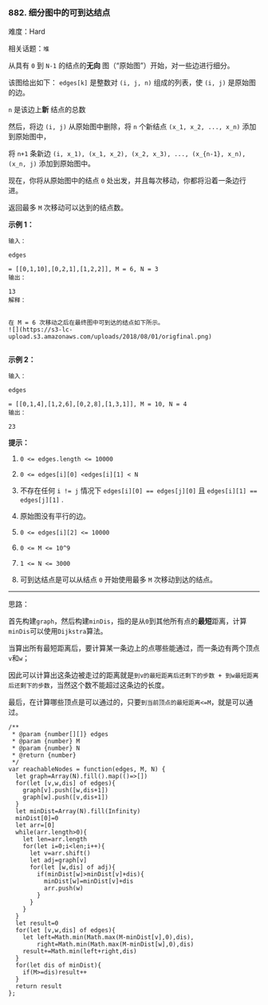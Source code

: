 ### 882. 细分图中的可到达结点

难度：Hard

相关话题：`堆`

从具有 `0`  到  `N-1`  的结点的**无向** 图（&ldquo;原始图&rdquo;）开始，对一些边进行细分。



该图给出如下： `edges[k]` 是整数对 `(i, j, n)` 组成的列表，使 `(i, j)`  是原始图的边。



 `n`  是该边上**新** 结点的总数



然后，将边 `(i, j)` 从原始图中删除，将 `n` 个新结点 `(x_1, x_2, ..., x_n)` 添加到原始图中，



将 `n+1` 条新边 `(i, x_1), (x_1, x_2), (x_2, x_3), ..., (x_{n-1}, x_n), (x_n, j)` 添加到原始图中。



现在，你将从原始图中的结点 `0` 处出发，并且每次移动，你都将沿着一条边行进。



返回最多  `M`  次移动可以达到的结点数。







**示例 1：** 





```
输入：

edges 

= [[0,1,10],[0,2,1],[1,2,2]], M = 6, N = 3
输出：

13
解释：


在 M = 6 次移动之后在最终图中可到达的结点如下所示。
![](https://s3-lc-upload.s3.amazonaws.com/uploads/2018/08/01/origfinal.png)


```


**示例 2：** 





```
输入：

edges 

= [[0,1,4],[1,2,6],[0,2,8],[1,3,1]], M = 10, N = 4
输出：

23
```






**提示：** 




1.  `0 <= edges.length <= 10000` 

2.  `0 <= edges[i][0] <edges[i][1] < N` 

3. 不存在任何 `i != j` 情况下 `edges[i][0] == edges[j][0]` 且 `edges[i][1] == edges[j][1]` .

4. 原始图没有平行的边。

5.  `0 <= edges[i][2] <= 10000` 

6.  `0 <= M <= 10^9` 

7.  `1 <= N <= 3000` 

8. 可到达结点是可以从结点  `0`  开始使用最多  `M`  次移动到达的结点。










-----

思路：

首先构建`graph`，然后构建`minDis`，指的是从`0`到其他所有点的**最短**距离，计算`minDis`可以使用`Dijkstra`算法。

当算出所有最短距离后，要计算某一条边上的点哪些能通过，而一条边有两个顶点`v`和`w`；

因此可以计算出这条边被走过的距离就是`到v的最短距离后还剩下的步数 + 到w最短距离后还剩下的步数`，当然这个数不能超过这条边的长度。

最后，在计算哪些顶点是可以通过的，只要`到当前顶点的最短距离<=M`，就是可以通过。


```
/**
 * @param {number[][]} edges
 * @param {number} M
 * @param {number} N
 * @return {number}
 */
var reachableNodes = function(edges, M, N) {
  let graph=Array(N).fill().map(()=>[])
  for(let [v,w,dis] of edges){
    graph[v].push([w,dis+1])
    graph[w].push([v,dis+1])
  }
  let minDist=Array(N).fill(Infinity)
  minDist[0]=0
  let arr=[0]
  while(arr.length>0){
    let len=arr.length
    for(let i=0;i<len;i++){
      let v=arr.shift()
      let adj=graph[v]
      for(let [w,dis] of adj){
        if(minDist[w]>minDist[v]+dis){
          minDist[w]=minDist[v]+dis
          arr.push(w)
        }
      }
    }
  }
  let result=0
  for(let [v,w,dis] of edges){
    let left=Math.min(Math.max(M-minDist[v],0),dis),
        right=Math.min(Math.max(M-minDist[w],0),dis)
    result+=Math.min(left+right,dis)
  }
  for(let dis of minDist){
    if(M>=dis)result++
  }
  return result 
};



```

